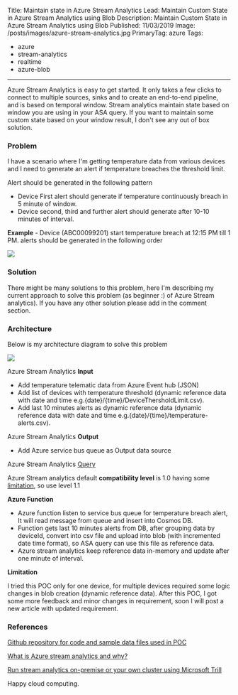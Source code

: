 Title: Maintain state in Azure Stream Analytics
Lead: Maintain Custom State in Azure Stream Analytics using Blob
Description: Maintain Custom State in Azure Stream Analytics using Blob
Published: 11/03/2019
Image: /posts/images/azure-stream-analytics.jpg
PrimaryTag: azure
Tags:
  - azure
  - stream-analytics
  - realtime
  - azure-blob
---
Azure Stream Analytics is easy to get started. It only takes a few clicks to connect to multiple sources, sinks and to create an end-to-end pipeline, and is based on temporal window. Stream analytics maintain state based on window you are using in your ASA query. If you want to maintain some custom state based on your window result, I don't see any out of box solution.

### Problem

I have a scenario where I'm getting temperature data from various devices and I need to generate an alert if temperature breaches the threshold limit.

Alert should be generated in the following pattern

- Device First alert should generate if temperature continuously breach in 5 minute of window.
- Device second, third and further alert should generate after 10-10 minutes of interval.

**Example** - Device (ABC00099201) start temperature breach at 12:15 PM till 1 PM. alerts should be generated in the following order

<img src="/posts/images/azure-stream-analytics2.jpg">

### Solution

There might be many solutions to this problem, here I'm describing my current approach to solve this problem (as beginner :) of Azure Stream analytics). If you have any other solution please add in the comment section.

### Architecture

Below is my architecture diagram to solve this problem

<img src="/posts/images/azure-stream-analytics1.jpg">

Azure Stream Analytics **Input**

- Add temperature telematic data from Azure Event hub (JSON)
- Add list of devices with temperature threshold (dynamic reference data with date and time e.g.{date}/{time}/DeviceThersholdLimit.csv).
- Add last 10 minutes alerts as dynamic reference data (dynamic reference data with date and time e.g.{date}/{time}/temperature-alerts.csv).

Azure Stream Analytics **Output**

- Add Azure service bus queue as Output data source

Azure Stream Analytics [Query](https://github.com/PankajRawat333/TemperatureAlert/blob/master/TemperatureAlertQuery.txt)

Azure Stream analytics default **compatibility level** is 1.0 having some [limitation](https://docs.microsoft.com/en-us/azure/stream-analytics/stream-analytics-compatibility-level), so use level 1.1

**Azure Function**

- Azure function listen to service bus queue for temperature breach alert, It will read message from queue and insert into Cosmos DB.
- Function gets last 10 minutes alerts from DB, after grouping data by deviceId, convert into csv file and upload into blob (with incremented date time format), so ASA query can use this file as reference data.
- Azure stream analytics keep reference data in-memory and update after one minute of interval.

**Limitation**

I tried this POC only for one device, for multiple devices required some logic changes in blob creation (dynamic reference data). After this POC, I got some more feedback and minor changes in requirement, soon I will post a new article with updated requirement.

### References

[Github repository for code and sample data files used in POC](https://github.com/PankajRawat333/TemperatureAlert)

[What is Azure stream analytics and why?](https://docs.microsoft.com/en-us/azure/stream-analytics/stream-analytics-introduction)

[Run stream analytics on-premise or your own cluster using Microsoft Trill](https://www.microsoft.com/en-us/research/project/trill/)

Happy cloud computing.